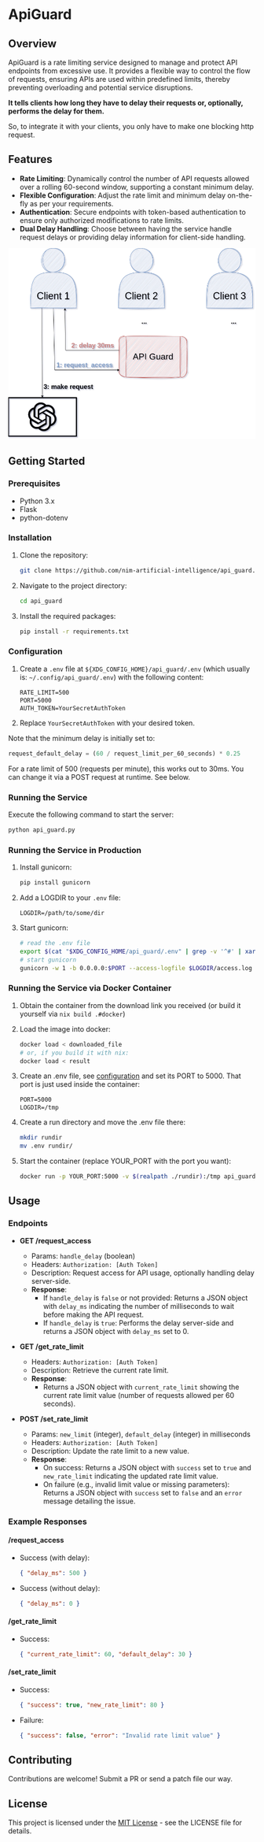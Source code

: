 # ApiGuard

## Overview

ApiGuard is a rate limiting service designed to manage and protect API endpoints
from excessive use. It provides a flexible way to control the flow of requests,
ensuring APIs are used within predefined limits, thereby preventing overloading
and potential service disruptions.

**It tells clients how long they have to delay their requests or, optionally,
performs the delay for them.**

So, to integrate it with your clients, you only have to make one blocking http
request.

## Features

- **Rate Limiting**: Dynamically control the number of API requests allowed over
  a rolling 60-second window, supporting a constant minimum delay.
- **Flexible Configuration**: Adjust the rate limit and minimum delay on-the-fly
  as per your requirements.
- **Authentication**: Secure endpoints with token-based authentication to ensure
  only authorized modifications to rate limits.
- **Dual Delay Handling**: Choose between having the service handle request
  delays or providing delay information for client-side handling.

![](./apiguard.drawio.png)

## Getting Started

### Prerequisites

- Python 3.x
- Flask
- python-dotenv

### Installation

1. Clone the repository:
   ```bash
   git clone https://github.com/nim-artificial-intelligence/api_guard.git
   ```
2. Navigate to the project directory:
   ```bash
   cd api_guard
   ```
3. Install the required packages:
   ```bash
   pip install -r requirements.txt
   ```

### Configuration

1. Create a `.env` file at `${XDG_CONFIG_HOME}/api_guard/.env` (which usually is: `~/.config/api_guard/.env`) with the following content:
   ```
   RATE_LIMIT=500
   PORT=5000
   AUTH_TOKEN=YourSecretAuthToken
   ```
2. Replace `YourSecretAuthToken` with your desired token.

Note that the minimum delay is initially set to: 

```python
request_default_delay = (60 / request_limit_per_60_seconds) * 0.25
```

For a rate limit of 500 (requests per minute), this works out to 30ms. You can
change it via a POST request at runtime. See below.

### Running the Service

Execute the following command to start the server:
```bash
python api_guard.py
```

### Running the Service in Production

1. Install gunicorn:
    ```bash
    pip install gunicorn
    ```
2. Add a LOGDIR to your `.env` file:
    ```
    LOGDIR=/path/to/some/dir
    ```
2. Start gunicorn:
    ```bash
    # read the .env file
    export $(cat "$XDG_CONFIG_HOME/api_guard/.env" | grep -v '^#' | xargs)
    # start gunicorn
    gunicorn -w 1 -b 0.0.0.0:$PORT --access-logfile $LOGDIR/access.log --error-logfile $LOGDIR/error.log api_guard:app
    ```

### Running the Service via Docker Container

1. Obtain the container from the download link you received (or build it
   yourself via `nix build .#docker`)
2. Load the image into docker:
    ```bash
    docker load < downloaded_file
    # or, if you build it with nix:
    docker load < result
    ```
3. Create an .env file, see [configuration](#configuration) and set its PORT to
   5000. That port is just used inside the container:
   ```
   PORT=5000
   LOGDIR=/tmp
   ```

4. Create a run directory and move the .env file there:
    ```bash
    mkdir rundir
    mv .env rundir/
    ```

4. Start the container (replace YOUR_PORT with the port you want):
    ```bash
    docker run -p YOUR_PORT:5000 -v $(realpath ./rundir):/tmp api_guard:latest

## Usage

### Endpoints

- **GET /request_access**
  - Params: `handle_delay` (boolean)
  - Headers: `Authorization: [Auth Token]`
  - Description: Request access for API usage, optionally handling delay server-side.
  - **Response**:
    - If `handle_delay` is `false` or not provided: Returns a JSON object with `delay_ms` indicating the number of milliseconds to wait before making the API request.
    - If `handle_delay` is `true`: Performs the delay server-side and returns a JSON object with `delay_ms` set to 0.

- **GET /get_rate_limit**
  - Headers: `Authorization: [Auth Token]`
  - Description: Retrieve the current rate limit.
  - **Response**:
    - Returns a JSON object with `current_rate_limit` showing the current rate limit value (number of requests allowed per 60 seconds).

- **POST /set_rate_limit**
  - Params: `new_limit` (integer), `default_delay` (integer) in milliseconds
  - Headers: `Authorization: [Auth Token]`
  - Description: Update the rate limit to a new value.
  - **Response**:
    - On success: Returns a JSON object with `success` set to `true` and `new_rate_limit` indicating the updated rate limit value.
    - On failure (e.g., invalid limit value or missing parameters): Returns a JSON object with `success` set to `false` and an `error` message detailing the issue.

### Example Responses

#### /request_access
- Success (with delay):
  ```json
  { "delay_ms": 500 }
  ```
- Success (without delay):
  ```json
  { "delay_ms": 0 }
  ```

#### /get_rate_limit
- Success:
  ```json
  { "current_rate_limit": 60, "default_delay": 30 }
  ```

#### /set_rate_limit
- Success:
  ```json
  { "success": true, "new_rate_limit": 80 }
  ```
- Failure:
  ```json
  { "success": false, "error": "Invalid rate limit value" }
  ```

## Contributing

Contributions are welcome! Submit a PR or send a patch file our way.

## License

This project is licensed under the [MIT License](LICENSE.md) - see the LICENSE file for details.
